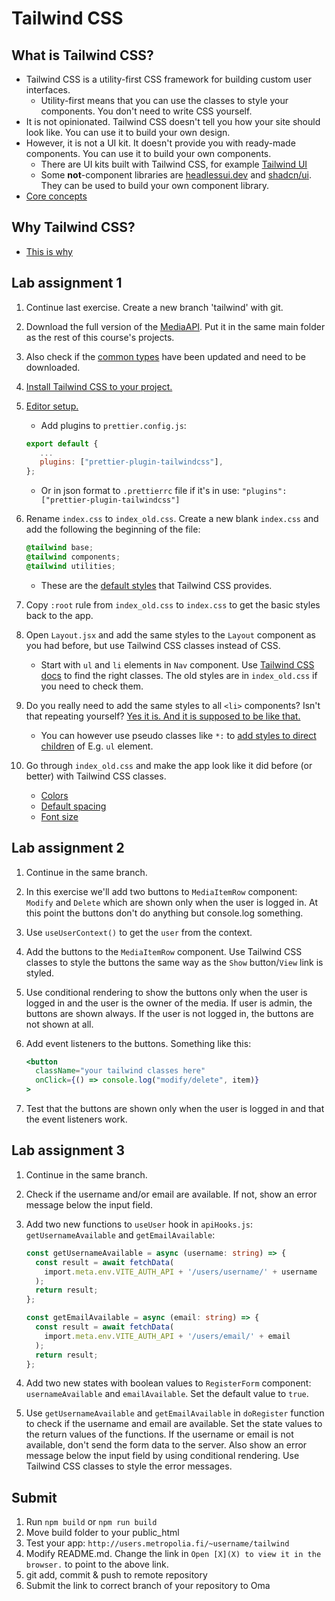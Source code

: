 # Tailwind CSS

## What is Tailwind CSS?

- Tailwind CSS is a utility-first CSS framework for building custom user interfaces.
  - Utility-first means that you can use the classes to style your components. You don't need to write CSS yourself.
- It is not opinionated. Tailwind CSS doesn't tell you how your site should look like. You can use it to build your own
  design.
- However, it is not a UI kit. It doesn't provide you with ready-made components. You can use it to build your own
  components.
  - There are UI kits built with Tailwind CSS, for example [Tailwind UI](https://tailwindui.com/)
  - Some **not**-component libraries are [headlessui.dev](https://headlessui.dev/)
    and [shadcn/ui](https://ui.shadcn.com/). They can be used to build your own component library.
- [Core concepts](https://tailwindcss.com/docs/utility-first)

## Why Tailwind CSS?

- [This is why](https://www.youtube.com/watch?v=t-eR4hA7obg)

## Lab assignment 1

1. Continue last exercise. Create a new branch 'tailwind' with git.
2. Download the full version of the [MediaAPI](https://github.com/ilkkamtk/hybrid-media-api). Put it in the same main folder as the rest of this course's projects.
3. Also check if the [common types](https://github.com/ilkkamtk/hybrid-types) have been updated and need to be downloaded.
4. [Install Tailwind CSS to your project.](https://tailwindcss.com/docs/guides/vite#react)
5. [Editor setup.](https://tailwindcss.com/docs/editor-setup)
   - Add plugins to `prettier.config.js`:

   ```js
   export default {
      ...
      plugins: ["prettier-plugin-tailwindcss"],
   };
   ```

   - Or in json format to `.prettierrc` file if it's in use: `"plugins": ["prettier-plugin-tailwindcss"]`

6. Rename `index.css` to `index_old.css`. Create a new blank `index.css` and add the following the beginning of the
   file:

   ```css
   @tailwind base;
   @tailwind components;
   @tailwind utilities;
   ```

   - These are the [default styles](https://tailwindcss.com/docs/preflight) that Tailwind CSS provides.
7. Copy `:root` rule from `index_old.css` to `index.css` to get the basic styles back to the app.
8. Open `Layout.jsx` and add the same styles to the `Layout` component as you had before, but use Tailwind CSS classes
   instead of CSS.
   - Start with `ul` and `li` elements in `Nav` component. Use [Tailwind CSS docs](https://tailwindcss.com/docs) to
     find the right classes. The old styles are in `index_old.css` if you need to check them.
9. Do you really need to add the same styles to all `<li>` components? Isn't that repeating
   yourself? [Yes it is. And it is supposed to be like that.](https://tailwindcss.com/docs/reusing-styles#/dashboard)
   - You can however use pseudo classes like `*:`
     to [add styles to direct children](https://tailwindcss.com/docs/hover-focus-and-other-states#styling-direct-children)
     of E.g. `ul` element.
10. Go through `index_old.css` and make the app look like it did before (or better) with Tailwind CSS classes.
    - [Colors](https://tailwindcolor.com/)
    - [Default spacing](https://tailwindcss.com/docs/customizing-spacing#default-spacing-scale)
    - [Font size](https://tailwindcss.com/docs/font-size)

## Lab assignment 2

1. Continue in the same branch.
2. In this exercise we'll add two buttons to `MediaItemRow` component: `Modify` and `Delete` which are shown only when the user is logged in. At this point the buttons don't do anything but console.log something.
3. Use `useUserContext()` to get the `user` from the context.
4. Add the buttons to the `MediaItemRow` component. Use Tailwind CSS classes to style the buttons the same way as the `Show` button/`View` link is styled.
5. Use conditional rendering to show the buttons only when the user is logged in and the user is the owner of the media. If user is admin, the buttons are shown always. If the user is not logged in, the buttons are not shown at all.
6. Add event listeners to the buttons. Something like this:

   ```jsx
   <button
     className="your tailwind classes here"
     onClick={() => console.log("modify/delete", item)}
   >
   ```

7. Test that the buttons are shown only when the user is logged in and that the event listeners work.

## Lab assignment 3

1. Continue in the same branch.
2. Check if the username and/or email are available. If not, show an error message below the input field.
3. Add two new functions to `useUser` hook in `apiHooks.js`: `getUsernameAvailable` and `getEmailAvailable`:

   ```ts
   const getUsernameAvailable = async (username: string) => {
     const result = await fetchData(
       import.meta.env.VITE_AUTH_API + '/users/username/' + username
     );
     return result;
   };

   const getEmailAvailable = async (email: string) => {
     const result = await fetchData(
       import.meta.env.VITE_AUTH_API + '/users/email/' + email
     );
     return result;
   };
   ```

4. Add two new states with boolean values to `RegisterForm` component: `usernameAvailable` and `emailAvailable`. Set the default value to `true`.
5. Use `getUsernameAvailable` and `getEmailAvailable` in `doRegister` function to check if the username and email are available. Set the state values to the return values of the functions. If the username or email is not available, don't send the form data to the server. Also show an error message below the input field by using conditional rendering. Use Tailwind CSS classes to style the error messages.

## Submit

1. Run `npm build` or `npm run build`
2. Move build folder to your public_html
3. Test your app: `http://users.metropolia.fi/~username/tailwind`
4. Modify README.md. Change the link in `Open [X](X) to view it in the browser.` to point to the above link.
5. git add, commit & push to remote repository
6. Submit the link to correct branch of your repository to Oma

